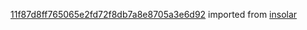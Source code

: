 [11f87d8ff765065e2fd72f8db7a8e8705a3e6d92](https://github.com/insolar/insolar/commit/11f87d8ff765065e2fd72f8db7a8e8705a3e6d92) imported from [insolar](https://github.com/insolar/insolar)
